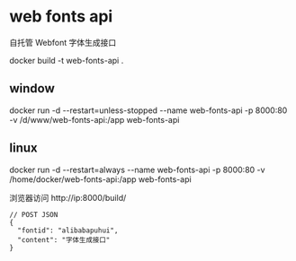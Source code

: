 # web fonts api
自托管 Webfont 字体生成接口

docker build -t web-fonts-api .

## window
docker run -d --restart=unless-stopped --name web-fonts-api -p 8000:80 -v /d/www/web-fonts-api:/app web-fonts-api

## linux
docker run -d --restart=always --name web-fonts-api -p 8000:80 -v /home/docker/web-fonts-api:/app web-fonts-api

浏览器访问 http://ip:8000/build/

```
// POST JSON
{
  "fontid": "alibabapuhui",
  "content": "字体生成接口"
}
```